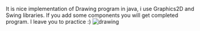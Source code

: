 It is nice implementation of Drawing program in java, i use Graphics2D and Swing libraries. If you add some components you will get completed program. I leave you to practice :)
![drawing](https://user-images.githubusercontent.com/87991798/154671129-75299660-ed96-42ae-afeb-1d700e55ecfc.png)
